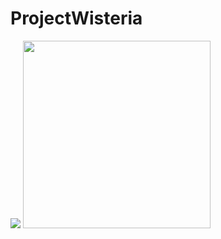 # ProjectWisteria
![](https://github.com/segfault-god/garage/blob/master/projectwisteria-210331.png)
<img src="https://github.com/segfault-god/garage/blob/master/logo_large_color_light.png" width="300">

